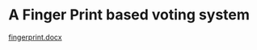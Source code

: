 # A Finger Print based voting system

[fingerprint.docx](https://github.com/Ankitha-14/M2-EmbSys/files/8106418/fingerprint.docx)
